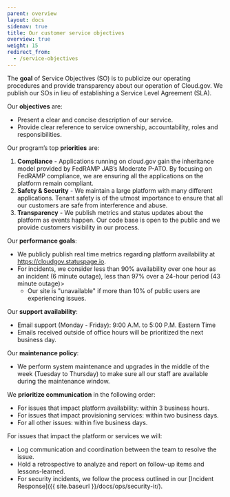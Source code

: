 ```yaml
---
parent: overview
layout: docs
sidenav: true
title: Our customer service objectives
overview: true
weight: 15
redirect_from:
  - /service-objectives
---
```



The **goal** of Service Objectives (SO) is to publicize our operating procedures and provide transparency about our operation of Cloud.gov. We publish our SOs in lieu of establishing a Service Level Agreement (SLA).

Our **objectives** are:

  - Present a clear and concise description of our service.
  - Provide clear reference to service ownership, accountability, roles and responsibilities.

Our program’s top **priorities** are:

  1. **Compliance** - Applications running on cloud.gov gain the inheritance model provided by FedRAMP JAB’s Moderate P-ATO. By focusing on FedRAMP compliance, we are ensuring all the applications on the platform remain compliant.
  1. **Safety & Security** - We maintain a large platform with many different applications. Tenant safety is of the utmost importance to ensure that all our customers are safe from interference and abuse.
  1. **Transparency** - We publish metrics and status updates about the platform as events happen. Our code base is open to the public and we provide customers visibility in our process.

Our **performance goals**:

  - We publicly publish real time metrics regarding platform availability at https://cloudgov.statuspage.io.
  - For incidents, we consider less than 90% availability over one hour as an incident (6 minute outage), less than 97% over a 24-hour period (43 minute outage)>
    - Our site is "unavailable" if more than 10% of public users are experiencing issues.

Our **support availability**:

  - Email support (Monday - Friday): 9:00 A.M. to 5:00 P.M. Eastern Time
  - Emails received outside of office hours will be prioritized the next business day.

Our **maintenance policy**:

  - We perform system maintenance and upgrades in the middle of the week (Tuesday to Thursday) to make sure all our staff are available during the maintenance window.

We **prioritize communication** in the following order:

  - For issues that impact platform availability: within 3 business hours.
  - For issues that impact provisioning services: within two business days.
  - For all other issues: within five business days.

For issues that impact the platform or services we will:

  - Log communication and coordination between the team to resolve the issue.
  - Hold a retrospective to analyze and report on follow-up items and lessons-learned.
  - For security incidents, we follow the process outlined in our [Incident Response]({{ site.baseurl }}/docs/ops/security-ir/).
